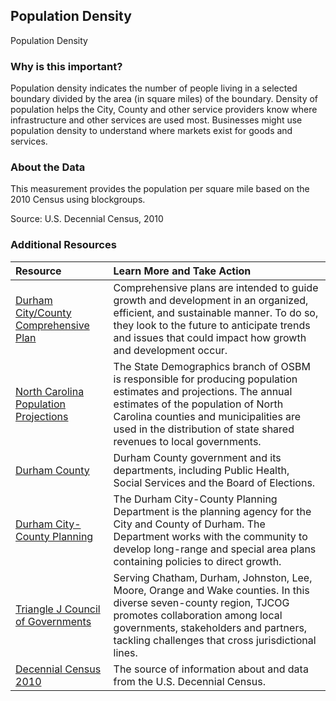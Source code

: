 ## Population Density
Population Density 

### Why is this important?
Population density indicates the number of people living in a selected boundary divided by the area (in square miles) of the boundary. Density of population helps the City, County and other service providers know where infrastructure and other services are used most. Businesses might use population density to understand where markets exist for goods and services.

### About the Data
This measurement provides the population per square mile based on the 2010 Census using blockgroups. 

Source: U.S. Decennial Census, 2010 

### Additional Resources

|Resource | Learn More and Take Action | 
|:--- | :--- |
|[Durham City/County Comprehensive Plan](http://durhamnc.gov/346/Comprehensive-Plan) | Comprehensive plans are intended to guide growth and development in an organized, efficient, and sustainable manner. To do so, they look to the future to anticipate trends and issues that could impact how growth and development occur. 
|[North Carolina Population Projections](http://www.osbm.state.nc.us/ncosbm/facts_and_figures/socioeconomic_data/population_estimates.shtm)| The State Demographics branch of OSBM is responsible for producing population estimates and projections. The annual estimates of the population of North Carolina counties and municipalities are used in the distribution of state shared revenues to local governments.
|[Durham County](http://dconc.gov/) | Durham County government and its departments, including Public Health, Social Services and the Board of Elections.
|[Durham City-County Planning](http://durhamnc.gov/338/City-County-Planning) | The Durham City-County Planning Department is the planning agency for the City and County of Durham. The Department works with the community to develop long-range and special area plans containing policies to direct growth.
|[Triangle J Council of Governments](http://www.tjcog.org/) | Serving Chatham, Durham, Johnston, Lee, Moore, Orange and Wake counties. In this diverse seven-county region, TJCOG promotes collaboration among local governments, stakeholders and partners, tackling challenges that cross jurisdictional lines.
|[Decennial Census 2010](http://www.census.gov/2010census/) | The source of information about and data from the U.S. Decennial Census.